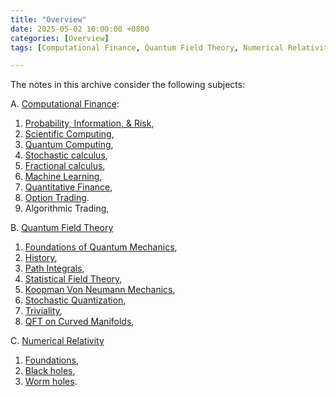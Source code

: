 ```yaml
---
title: "Overview"
date: 2025-05-02 10:00:00 +0800
categories: [Overview]
tags: [Computational Finance, Quantum Field Theory, Numerical Relativity]

---
```



The notes in this archive consider the following subjects:


A. [Computational Finance](https://en.wikipedia.org/wiki/Computational_finance):
1. [Probability, Information, & Risk](https://aeschylusofeleusis.github.io/posts/ProbabilityInformationRisk/),
2. [Scientific Computing](https://aeschylusofeleusis.github.io/posts/ScientificComputing/), 
3. [Quantum Computing](https://aeschylusofeleusis.github.io/posts/QuantumComputing/), 
4. [Stochastic calculus](https://aeschylusofeleusis.github.io/posts/StochasticCalculus/), 
5. [Fractional calculus](https://aeschylusofeleusis.github.io/posts/FractionalCalculus/),
6. [Machine Learning](https://aeschylusofeleusis.github.io/posts/MachineLearning/),
7. [Quantitative Finance](https://aeschylusofeleusis.github.io/posts/QuantitativeFinance/), 
8. [Option Trading](https://aeschylusofeleusis.github.io/posts/OptionTrading/).
9.  Algorithmic Trading,
   

B. [Quantum Field Theory](https://en.wikipedia.org/wiki/Quantum_field_theory)
1. [Foundations of Quantum Mechanics](https://aeschylusofeleusis.github.io/posts/Foundations-Quantum-Mechanics/),
2. [History](https://aeschylusofeleusis.github.io/posts/History/),
3. [Path Integrals](https://aeschylusofeleusis.github.io/posts/PathIntegrals/), 
4. [Statistical Field Theory](https://aeschylusofeleusis.github.io/posts/NonequilibriumQFT/), 
5. [Koopman Von Neumann Mechanics](https://aeschylusofeleusis.github.io/posts/KoopmanVonNeumann/),   
6. [Stochastic Quantization](https://aeschylusofeleusis.github.io/posts/StochasticQuantization/), 
7. [Triviality](https://aeschylusofeleusis.github.io/posts/Triviality/), 
8. [QFT on Curved Manifolds](https://aeschylusofeleusis.github.io/posts/QFTCurvedspacetime/),


C. [Numerical Relativity](https://en.wikipedia.org/wiki/Numerical_relativity)
1. [Foundations](https://aeschylusofeleusis.github.io/posts/NumericalRelativity/), 
2. [Black holes](https://aeschylusofeleusis.github.io/posts/Blackholes/), 
3. [Worm holes](https://aeschylusofeleusis.github.io/posts/Wormholes/).